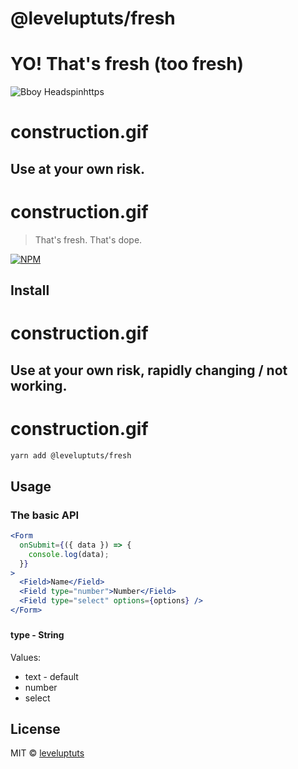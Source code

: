 # @leveluptuts/fresh

# YO! That's fresh (too fresh)

![Bboy Headspinhttps](https://media.giphy.com/media/mKMGLhoD8L4yc/giphy.gif)

# construction.gif

## Use at your own risk.

# construction.gif

> That's fresh. That's dope.

[![NPM](https://img.shields.io/npm/v/@leveluptuts/fresh?color=82d8d8&logoColor=524763&style=for-the-badge)](https://www.npmjs.com/package/@leveluptuts/fresh)

## Install

# construction.gif

## Use at your own risk, rapidly changing / not working.

# construction.gif

```bash
yarn add @leveluptuts/fresh
```

## Usage

### The basic API

```jsx
<Form
  onSubmit={({ data }) => {
    console.log(data);
  }}
>
  <Field>Name</Field>
  <Field type="number">Number</Field>
  <Field type="select" options={options} />
</Form>
```

### <Field />

#### type - String

Values:

- text - default
- number
- select

## License

MIT © [leveluptuts](https://github.com/leveluptuts)
